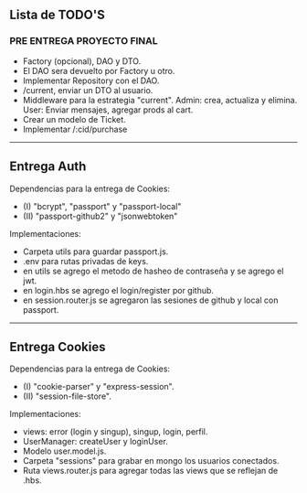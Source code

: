 ## Lista de TODO'S

### PRE ENTREGA PROYECTO FINAL
- Factory (opcional), DAO y DTO.
- El DAO sera devuelto por Factory u otro.
- Implementar Repository con el DAO.
- /current, enviar un DTO al usuario.
- Middleware para la estrategia "current". Admin: crea, actualiza y elimina. User: Enviar mensajes, agregar prods al cart.
- Crear un modelo de Ticket.
- Implementar /:cid/purchase

<hr>

## Entrega Auth

Dependencias para la entrega de Cookies:

- (I) "bcrypt", "passport" y "passport-local"
- (II) "passport-github2" y "jsonwebtoken"

Implementaciones:

- Carpeta utils para guardar passport.js.
- .env para rutas privadas de keys.
- en utils se agrego el metodo de hasheo de contraseña y se agrego el jwt.
- en login.hbs se agrego el login/register por github.
- en session.router.js se agregaron las sesiones de github y local con passport.

<hr>

## Entrega Cookies

Dependencias para la entrega de Cookies:

- (I) "cookie-parser" y "express-session".
- (II) "session-file-store".

Implementaciones:

- views: error (login y singup), singup, login, perfil.
- UserManager: createUser y loginUser.
- Modelo user.model.js.
- Carpeta "sessions" para grabar en mongo los usuarios conectados.
- Ruta views.router.js para agregar todas las views que se reflejan de .hbs.
